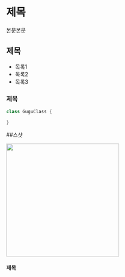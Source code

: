 # 제목
본문본문

## 제목

- 목록1
- 목록2
- 목록3

### 제목
``` java
class GuguClass {

}
```
##스샷

<img src = "https://www.cyso.co.kr/shop/largeimage.php?it_id=1634988274&no=1" width = "300"/>

#### 제목
